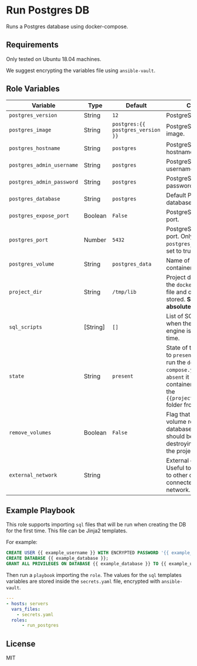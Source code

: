 Run Postgres DB
=========

Runs a Postgres database using docker-compose.

Requirements
------------

Only tested on Ubuntu 18.04 machines.

We suggest encrypting the variables file using `ansible-vault`.

Role Variables
--------------

| Variable | Type | Default | Comments | 
| -------- | ---- | ------- | -------- |
| `postgres_version` | String | `12` | PostgreSQL version. |
| `postgres_image` | String | `postgres:{{ postgres_version }}` | PostgreSQL docker image. |
| `postgres_hostname` | String | `postgres` | PostgreSQL container hostname. |
| `postgres_admin_username` | String | `postgres` | PostgreSQL admin username. |
| `postgres_admin_password` | String | `postgres` | PostgreSQL admin password. |
| `postgres_database` | String | `postgres` | Default PostgreSQL database. |
| `postgres_expose_port` | Boolean | `False` | PostgreSQL exposed port. |
| `postgres_port` | Number | `5432` | PostgreSQL exposed port. Only used when `postgres_expose_port` is set to true. |
| `postgres_volume` | String | `postgres_data` | Name of the postgres container volume. |
| `project_dir` | String | `/tmp/lib` | Project directory where the `docker-compose.yml` file and other files will be stored. **Should be an absolute path**. |
| `sql_scripts` | [String] | `[]` | List of SQL scripts to run when the database engine is run for the first time. |
| `state` | String | `present` | State of the project. If set to `present` the project will run the `docker-compose.yml` file. If set to `absent` it will stop all the containers and remove the `{{project_dir}}/postgres` folder from the server. |
| `remove_volumes` | Boolean | `False` | Flag that indicates if the volume related to the database container should be removed after destroying or updating the project. |
| `external_network` | String | | External docker network. Useful to connect the DB to other containers connected to that docker network. |


Example Playbook
----------------

This role supports importing `sql` files that will be run when creating the DB for the first time. This file can be Jinja2 templates.

For example:

```sql
CREATE USER {{ example_username }} WITH ENCRYPTED PASSWORD '{{ example_password }}';
CREATE DATABASE {{ example_database }};
GRANT ALL PRIVILEGES ON DATABASE {{ example_database }} TO {{ example_username }};
```

Then run a `playbook` importing the `role`. The values for the `sql` templates variables are stored inside the `secrets.yaml` file, encrypted with `ansible-vault`.

```yaml
---
- hosts: servers
  vars_files:
    - secrets.yaml
  roles:
      - run_postgres
```

License
-------

MIT
